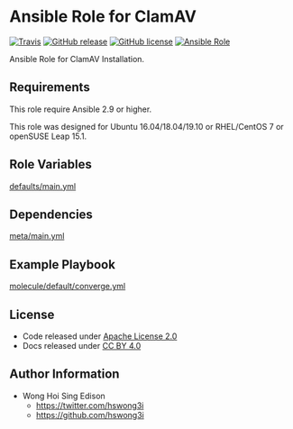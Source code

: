 # Ansible Role for ClamAV

[![Travis](https://img.shields.io/travis/com/alvistack/ansible-role-clamav.svg)](https://travis-ci.com/alvistack/ansible-role-clamav)
[![GitHub release](https://img.shields.io/github/release/alvistack/ansible-role-clamav.svg)](https://github.com/alvistack/ansible-role-clamav)
[![GitHub license](https://img.shields.io/github/license/alvistack/ansible-role-clamav.svg)](https://github.com/alvistack/ansible-role-clamav/blob/master/LICENSE)
[![Ansible Role](https://img.shields.io/badge/galaxy-alvistack.clamav-blue.svg)](https://galaxy.ansible.com/alvistack/clamav)

Ansible Role for ClamAV Installation.

## Requirements

This role require Ansible 2.9 or higher.

This role was designed for Ubuntu 16.04/18.04/19.10 or RHEL/CentOS 7 or openSUSE Leap 15.1.

## Role Variables

[defaults/main.yml](defaults/main.yml)

## Dependencies

[meta/main.yml](meta/main.yml)

## Example Playbook

[molecule/default/converge.yml](molecule/default/converge.yml)

## License

  - Code released under [Apache License 2.0](LICENSE)
  - Docs released under [CC BY 4.0](http://creativecommons.org/licenses/by/4.0/)

## Author Information

  - Wong Hoi Sing Edison
      - <https://twitter.com/hswong3i>
      - <https://github.com/hswong3i>
